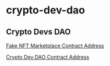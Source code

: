 # crypto-dev-dao

## Crypto Devs DAO

[Fake NFT Marketplace Contract Address](https://goerli.etherscan.io/address/0x0f2171F2E62Dbf81f5f9f8507ac70B73E8054954)

[Crypto Dev DAO Contract Address](https://goerli.etherscan.io/address/0xC6f8ff9d46d1E686Cff7Fa719C2ed479C87fC1eA)
